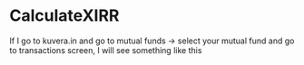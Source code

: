 # CalculateXIRR

If I go to kuvera.in and go to mutual funds -> select your mutual fund and go to transactions screen, I will see something like this

